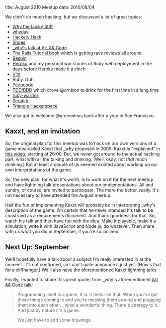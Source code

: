 title: August 2010 Meetup
date: 2010/08/04

We didn't do much hacking, but we discussed a lot of great topics:

- [Why the Lucky Stiff](http://viewsourcecode.org/why/)
- [whyday](http://whyday.org/)
- [Hackety Hack](http://github.com/hacketyhack/hacketyhack)
- [Shoes](http://github.com/shoes/shoes)
- [_why's talk at Art && Code](http://www.vimeo.com/5047563)
- [The Rails Tutorial book](http://railstutorial.org/) which is getting rave reviews all around
- [Bespin](http://mozillalabs.com/bespin/)
- [Heroku](http://heroku.com) and my personal war stories of Ruby web deployment in the days before Heroku made it a cinch
- [Vim](http://www.vim.org/)
- Ruby. Duh.
- [Peepcode](http://peepcode.com/)
- [TDD/BDD](http://en.wikipedia.org/wiki/Behavior_Driven_Development) which drove @crnixon to drink for the first time in a long time
- [ruby-warrior](http://github.com/ryanb/ruby-warrior)
- [Scratch](http://scratch.mit.edu/)
- [Triangle Hackerspace](http://www.meetup.com/trianglehackers/)

We also got to welcome @greenideas back after a year in San Francisco.

Kaxxt, and an invitation
------------------------

So, the original plan for this meetup was to hack on our own versions of a game idea called Kaxxt that _why proposed in 2009. Kaxxt is "explained" in [this video](http://www.vimeo.com/5047563), starting at 26:00. But, we never got around to the actual hacking part, what with all the talking and drinking. (Well, okay, not *that* much drinking.) But at least a couple of us seemed excited about working up our own interpretations of the game.

So, the new plan, for what it's worth, is to work on it for the next meetup and have lightning talk presentations about our implementations. All and sundry, of course, are invited to participate. The more the better, really. It's not necessary to have attended the August meetup.

Half the fun of implementing Kaxxt will probably be in interpreting _why's description of the game. I'm certain that he never intended his talk to be construed as a requirements document. And thank goodness for that. So, watch his talk and then have fun with the idea. Make it playable, make it a simulation, write it with JavaScript and Node.js, do whatever. Then share with us what you did in September, if you're so inclined.

Next Up: September
------------------

We'll hopefully have a talk about a subject I'm really interested in at the moment. It's not confirmed, so I can't quite announce it just yet. (How's that for a cliffhanger.) We'll also have the aforementioned Kaxxt lightning talks.

Finally, I wanted to share this great quote, from _why's aforementioned [Art && Code talk](http://www.vimeo.com/5047563):

> Programming itself is a game. It is. It feels like that. When you've got these things coming in and you're messing them around and plugging them into each other... what a wonderful thing. There's strategy to it. And just by nature it's a game.

> We just have to add some drawings.